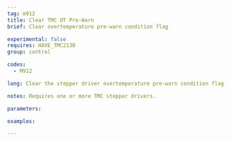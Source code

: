 ```yaml
---
tag: m912
title: Clear TMC OT Pre-Warn
brief: Clear overtemperature pre-warn condition flag

experimental: false
requires: HAVE_TMC2130
group: control

codes:
  - M912

long: Clear the stepper driver overtemperature pre-warn condition flag.

notes: Requires one or more TMC stepper drivers.

parameters:

examples:

---
```


